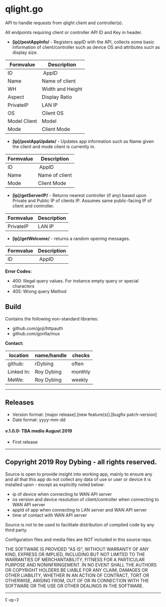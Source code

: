 # qlight.go

API to handle requests from qlight client and controller(s).

All endpoints requiring client or controller API ID and Key in header.

- **[ip]/postAppInfo/** - Registers appID with the API, collects some basic 
information of client/controller such as device OS and attributes such as 
display size.

| Formvalue    | Description      |
|--------------|------------------|
| ID           | AppID            |
| Name         | Name of client   |
| WH           | Width and Height |
| Aspect       | Display Ratio    |
| PrivateIP    | LAN IP           |
| OS           | Client OS        |
| Model	Client | Model            |
| Mode         | Client Mode      |

- **[ip]/postAppUpdate/** - Updates app information such as Name given the client
and mode client is currently in.

| Formvalue    | Description      |
|--------------|------------------|
| ID           | AppID            |
| Name         | Name of client   |
| Mode         | Client Mode      |

- **[ip]/getServerIP/** - Returns nearest controller (if any) based upon Private 
and Public IP of clients IP. Assumes same public-facing IP of client and 
controller.

| Formvalue    | Description      |
|--------------|------------------|
| PrivateIP    | LAN IP           |

- **[ip]/getWelcome/** - returns a random opening messages.

| Formvalue    | Description      |
|--------------|------------------|
| ID           | AppID            |

**Error Codes:**

- 400: Illegal query values. For instance empty query or special characters
- 405: Wrong query Method

## Build

Contains the following non-standard libraries:

- github.com/goji/httpauth
- github.com/gorilla/mux

**Contact:**

location   | name/handle | checks
-----------|-------------|--------
github:    | rDybing     | often
Linked In: | Roy Dybing  | monthly
MeWe:      | Roy Dybing  | weekly

---

## Releases

- Version format: [major release].[new feature(s)].[bugfix patch-version]
- Date format: yyyy-mm-dd

#### v.1.0.0: TBA medio August 2019

- First release 

---

## Copyright 2019 Roy Dybing  - all rights reserved.

Source is open to provide insight into working app, mainly to ensure any and 
all that this app do not collect any data of use or user or device it is 
installed upon - except as explicitly noted below:

- ip of device when connecting to WAN API server
- os version and device resolution of client/controller when connecting to WAN 
API server 
- appId of app when connecting to LAN server and WAN API server
- time of contact with WAN API server

Source is not to be used to facilitate distribution of compiled code by any 
third party.

Configuration files and media files are *NOT* included in this source repo.

THE SOFTWARE IS PROVIDED "AS IS", WITHOUT WARRANTY OF ANY KIND, EXPRESS OR 
IMPLIED, INCLUDING BUT NOT LIMITED TO THE WARRANTIES OF MERCHANTABILITY, 
FITNESS FOR A PARTICULAR PURPOSE AND NONINFRINGEMENT. IN NO EVENT SHALL THE 
AUTHORS OR COPYRIGHT HOLDERS BE LIABLE FOR ANY CLAIM, DAMAGES OR OTHER 
LIABILITY, WHETHER IN AN ACTION OF CONTRACT, TORT OR OTHERWISE, ARISING FROM, 
OUT OF OR IN CONNECTION WITH THE SOFTWARE OR THE USE OR OTHER DEALINGS IN THE 
SOFTWARE.

---

ʕ◔ϖ◔ʔ
